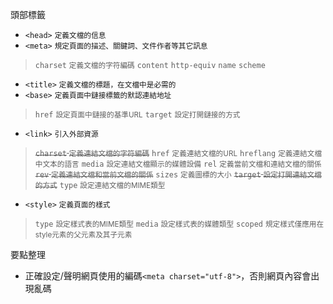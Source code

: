 頭部標籤
- `<head>` <small>定義文檔的信息</small>
- `<meta>` <small>規定頁面的描述、關鍵詞、文件作者等其它訊息</small>

>`charset` <small>定義文檔的字符編碼</small>
>`content`
>`http-equiv`
>`name`
>`scheme`
- `<title>` <small>定義文檔的標題，在文檔中是必需的</small>
- `<base>` <small>定義頁面中鏈接標籤的默認連結地址</small>

>`href` <small>設定頁面中鏈接的基準URL</small>
>`target` <small>設定打開鏈接的方式</small>
- `<link>` <small>引入外部資源</small>

><s>`charset` <small>定義連結文檔的字符編碼</small></s>
>`href` <small>定義連結文檔的URL</small>
>`hreflang` <small>定義連結文檔中文本的語言</small>
>`media` <small>設定連結文檔顯示的媒體設備</small>
>`rel` <small>定義當前文檔和連結文檔的關係</small>
><s>`rev` <small>定義連結文檔和當前文檔的關係</small></s>
>`sizes` <small>定義圖標的大小</small>
><s>`target` <small>設定打開連結文檔的方式</small></s>
>`type` <small>設定連結文檔的MIME類型</small>
- `<style>` <small>定義頁面的樣式</small>

>`type` <small>設定樣式表的MIME類型</small>
>`media` <small>設定樣式表的媒體類型</small>
>`scoped` <small>規定樣式僅應用在style元素的父元素及其子元素</small>

要點整理
- 正確設定/聲明網頁使用的編碼`<meta charset="utf-8">`，否則網頁內容會出現亂碼